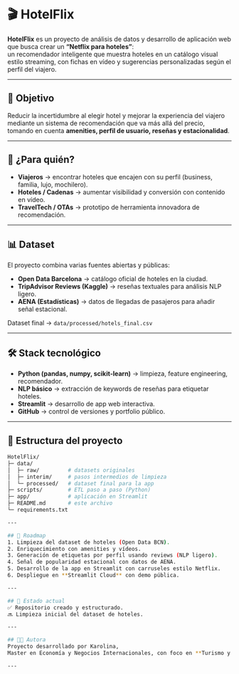 # 🎬 HotelFlix

**HotelFlix** es un proyecto de análisis de datos y desarrollo de aplicación web que busca crear un **“Netflix para hoteles”**:  
un recomendador inteligente que muestra hoteles en un catálogo visual estilo streaming, con fichas en vídeo y sugerencias personalizadas según el perfil del viajero.

---

## 🎯 Objetivo
Reducir la incertidumbre al elegir hotel y mejorar la experiencia del viajero mediante un sistema de recomendación que va más allá del precio,  
tomando en cuenta **amenities, perfil de usuario, reseñas y estacionalidad**.

---

## 👥 ¿Para quién?
- **Viajeros** → encontrar hoteles que encajen con su perfil (business, familia, lujo, mochilero).  
- **Hoteles / Cadenas** → aumentar visibilidad y conversión con contenido en vídeo.  
- **TravelTech / OTAs** → prototipo de herramienta innovadora de recomendación.  

---

## 📊 Dataset
El proyecto combina varias fuentes abiertas y públicas:
- **Open Data Barcelona** → catálogo oficial de hoteles en la ciudad.  
- **TripAdvisor Reviews (Kaggle)** → reseñas textuales para análisis NLP ligero.  
- **AENA (Estadísticas)** → datos de llegadas de pasajeros para añadir señal estacional.  

Dataset final → `data/processed/hotels_final.csv`

---

## 🛠️ Stack tecnológico
- **Python (pandas, numpy, scikit-learn)** → limpieza, feature engineering, recomendador.  
- **NLP básico** → extracción de keywords de reseñas para etiquetar hoteles.  
- **Streamlit** → desarrollo de app web interactiva.  
- **GitHub** → control de versiones y portfolio público.  

---

## 📂 Estructura del proyecto
```bash
HotelFlix/
├─ data/
│  ├─ raw/         # datasets originales
│  ├─ interim/     # pasos intermedios de limpieza
│  └─ processed/   # dataset final para la app
├─ scripts/        # ETL paso a paso (Python)
├─ app/            # aplicación en Streamlit
├─ README.md       # este archivo
└─ requirements.txt

---

## 🚀 Roadmap
1. Limpieza del dataset de hoteles (Open Data BCN).  
2. Enriquecimiento con amenities y vídeos.  
3. Generación de etiquetas por perfil usando reviews (NLP ligero).  
4. Señal de popularidad estacional con datos de AENA.  
5. Desarrollo de la app en Streamlit con carruseles estilo Netflix.  
6. Despliegue en **Streamlit Cloud** con demo pública.  

---

## 📌 Estado actual
✅ Repositorio creado y estructurado.  
🔜 Limpieza inicial del dataset de hoteles.  

---

## 👩‍💻 Autora
Proyecto desarrollado por Karolina,  
Master en Economía y Negocios Internacionales, con foco en **Turismo y Data Analytics**.  

---
